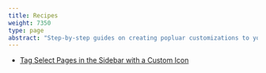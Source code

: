 ```yaml
---
title: Recipes
weight: 7350
type: page
abstract: "Step-by-step guides on creating popluar customizations to your project"
---
```


- [Tag Select Pages in the Sidebar with a Custom Icon](/resources/recipes-menu-icon/)